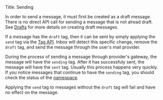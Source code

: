 Title: Sending

In order to send a message, it must first be created as a draft message. There is no direct API call for sending a message that is not alread draft. See [Drafts](#drafts) for more details on creating draft messages.

If a message has the `draft` tag, then it can be sent by simply applying the `send` tag via the [Tag API](#tags). Inbox will detect this specific change, remove the `draft` tag, and send the message through the user's mail provider.

During the process of sending a message through provider's gateway, the message will have the `sending` tag. After it has successfuly sent, the message will have the `sent` tag. Usually this process happens very quickly. If you notice messages that continue to have the `sending` tag, you should check the status of the [namespace](#namespaces).

Applying the `send` tag to messages without the `draft` tag will fail and have no effect on the message.
